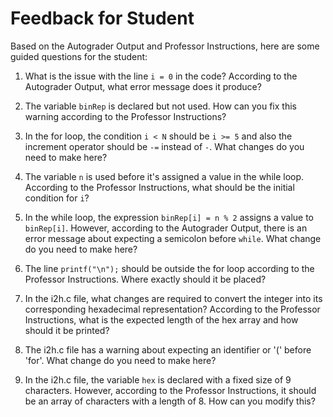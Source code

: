 # Feedback for Student

Based on the Autograder Output and Professor Instructions, here are some guided questions for the student:

1. What is the issue with the line `i = 0` in the code? According to the Autograder Output, what error message does it produce?

2. The variable `binRep` is declared but not used. How can you fix this warning according to the Professor Instructions?

3. In the for loop, the condition `i < N` should be `i >= 5` and also the increment operator should be `-=` instead of `-`. What changes do you need to make here?

4. The variable `n` is used before it's assigned a value in the while loop. According to the Professor Instructions, what should be the initial condition for `i`?

5. In the while loop, the expression `binRep[i] = n % 2` assigns a value to `binRep[i]`. However, according to the Autograder Output, there is an error message about expecting a semicolon before `while`. What change do you need to make here?

6. The line `printf("\n");` should be outside the for loop according to the Professor Instructions. Where exactly should it be placed?

7. In the i2h.c file, what changes are required to convert the integer into its corresponding hexadecimal representation? According to the Professor Instructions, what is the expected length of the hex array and how should it be printed?

8. The i2h.c file has a warning about expecting an identifier or '(' before 'for'. What change do you need to make here?

9. In the i2h.c file, the variable `hex` is declared with a fixed size of 9 characters. However, according to the Professor Instructions, it should be an array of characters with a length of 8. How can you modify this?

